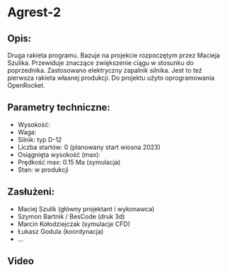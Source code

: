 # Agrest-2
## Opis:
Druga rakieta programu. Bazuje na projekcie rozpoczętym przez Macieja Szulika. 
Przewiduje znaczące zwiększenie ciągu w stosunku do poprzednika. Zastosowano elektryczny zapalnik silnika. Jest to teź pierwsza rakieta własnej produkcji.
Do projektu uźyto oprogramowania OpenRocket.


## Parametry techniczne:
- Wysokość:
- Waga: 
- Silnik: typ D-12
- Liczba startów: 0 (planowany start wiosna 2023)
- Osiągnięta wysokość (max):
- Prędkość max: 0.15 Ma (symulacja)
- Stan: w produkcji

## Zasłużeni:
- Maciej Szulik (główny projektant i wykonawca)
- Szymon Bartnik / BesCode (druk 3d)
- Marcin Kołodziejczak (symulacje CFD)
- Łukasz Godula (koordynacja)
- ...

## Video
